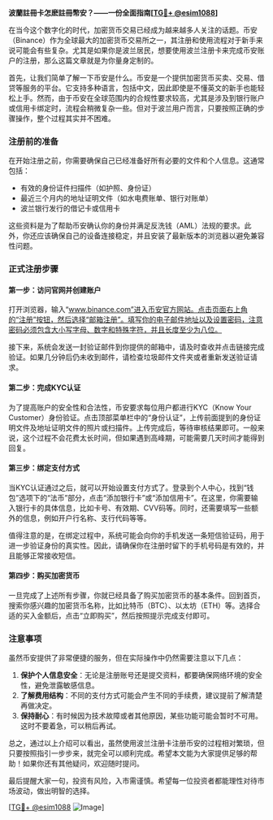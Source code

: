 **波蘭註冊卡怎麽註冊幣安？——一份全面指南[[TG💪+ @esim1088](https://t.me/s/esim1088)]**

在当今这个数字化的时代，加密货币交易已经成为越来越多人关注的话题。币安（Binance）作为全球最大的加密货币交易所之一，其注册和使用流程对于新手来说可能会有些复杂。尤其是如果你是波兰居民，想要使用波兰注册卡来完成币安账户的注册，那么这篇文章就是为你量身定制的。

首先，让我们简单了解一下币安是什么。币安是一个提供加密货币买卖、交易、借贷等服务的平台。它支持多种语言，包括中文，因此即使是不懂英文的新手也能轻松上手。然而，由于币安在全球范围内的合规性要求较高，尤其是涉及到银行账户或信用卡绑定时，流程会稍微复杂一些。但对于波兰用户而言，只要按照正确的步骤操作，整个过程其实并不困难。

### 注册前的准备

在开始注册之前，你需要确保自己已经准备好所有必要的文件和个人信息。这通常包括：

- 有效的身份证件扫描件（如护照、身份证）
- 最近三个月内的地址证明文件（如水电费账单、银行对账单）
- 波兰银行发行的借记卡或信用卡

这些资料是为了帮助币安确认你的身份并满足反洗钱（AML）法规的要求。此外，你还应该确保自己的设备连接稳定，并且安装了最新版本的浏览器以避免兼容性问题。

### 正式注册步骤

#### 第一步：访问官网并创建账户

打开浏览器，输入“www.binance.com”进入币安官方网站。点击页面右上角的“注册”按钮，然后选择“邮箱注册”。填写你的电子邮件地址以及设置密码，注意密码必须包含大小写字母、数字和特殊字符，并且长度至少为八位。

接下来，系统会发送一封验证邮件到你提供的邮箱中，请及时查收并点击链接完成验证。如果几分钟后仍未收到邮件，请检查垃圾邮件文件夹或者重新发送验证请求。

#### 第二步：完成KYC认证

为了提高账户的安全性和合法性，币安要求每位用户都进行KYC（Know Your Customer）身份验证。点击顶部菜单栏中的“身份认证”，上传前面提到的身份证明文件及地址证明文件的照片或扫描件。上传完成后，等待审核结果即可。一般来说，这个过程不会花费太长时间，但如果遇到高峰期，可能需要几天时间才能得到回复。

#### 第三步：绑定支付方式

当KYC认证通过之后，就可以开始设置支付方式了。登录到个人中心，找到“钱包”选项下的“法币”部分，点击“添加银行卡”或“添加信用卡”。在这里，你需要输入银行卡的具体信息，比如卡号、有效期、CVV码等。同时，还需要填写一些额外的信息，例如开户行名称、支行代码等等。

值得注意的是，在绑定过程中，系统可能会向你的手机发送一条短信验证码，用于进一步验证身份的真实性。因此，请确保你在注册时留下的手机号码是有效的，并且能够正常接收短信。

#### 第四步：购买加密货币

一旦完成了上述所有步骤，你就已经具备了购买加密货币的基本条件。回到首页，搜索你感兴趣的加密货币名称，比如比特币（BTC）、以太坊（ETH）等。选择合适的买入金额后，点击“立即购买”，然后按照提示完成支付即可。

### 注意事项

虽然币安提供了非常便捷的服务，但在实际操作中仍然需要注意以下几点：

1. **保护个人信息安全**：无论是注册账号还是提交资料，都要确保网络环境的安全性，避免泄露敏感信息。
2. **了解费用结构**：不同的支付方式可能会产生不同的手续费，建议提前了解清楚再做决定。
3. **保持耐心**：有时候因为技术故障或者其他原因，某些功能可能会暂时不可用。这时不要着急，可以稍后再试。

总之，通过以上介绍可以看出，虽然使用波兰注册卡注册币安的过程相对繁琐，但只要按照指引一步步来，就完全可以顺利完成。希望本文能为大家提供足够的帮助！如果你还有其他疑问，欢迎随时提问。

最后提醒大家一句，投资有风险，入市需谨慎。希望每一位投资者都能理性对待市场波动，做出明智的选择。

[[TG💪+ @esim1088](https://t.me/s/esim1088) ![Image](https://i.postimg.cc/4NQfJmqS/Snipaste-2025-05-13-00-14-12.png)]
